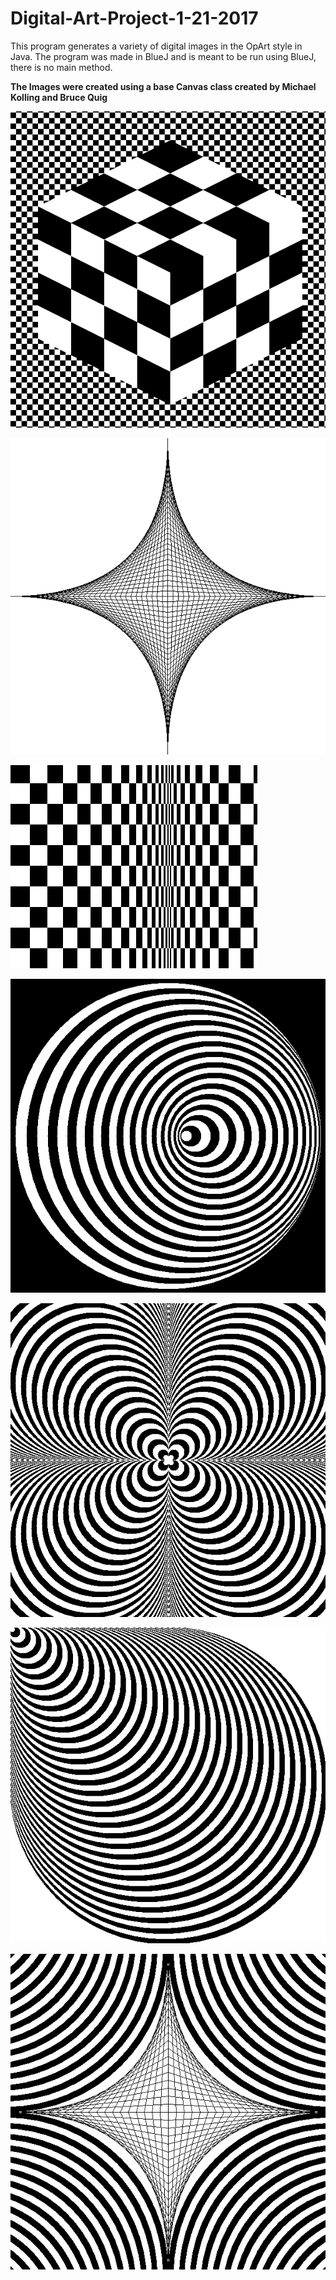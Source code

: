 # Digital-Art-Project-1-21-2017

This program generates a variety of digital images in the OpArt style in Java. The program was made in BlueJ and is meant to be run using BlueJ, there is no main method. 

**The Images were created using a base Canvas class created by Michael Kolling and Bruce Quig**

![art-text](https://github.com/BenDaMan88/Digital-Art-Project-1-21-2017/blob/master/Cube.PNG)

![art-text](https://github.com/BenDaMan88/Digital-Art-Project-1-21-2017/blob/master/Star.PNG)

![art-text](https://github.com/BenDaMan88/Digital-Art-Project-1-21-2017/blob/master/CheckerBoardMorph.PNG)

![art-text](https://github.com/BenDaMan88/Digital-Art-Project-1-21-2017/blob/master/Cricles.PNG)

![art-text](https://github.com/BenDaMan88/Digital-Art-Project-1-21-2017/blob/master/CircleConverge.PNG)

![art-text](https://github.com/BenDaMan88/Digital-Art-Project-1-21-2017/blob/master/CirclesCorner.PNG)

![art-text](https://github.com/BenDaMan88/Digital-Art-Project-1-21-2017/blob/master/Mix.PNG)

